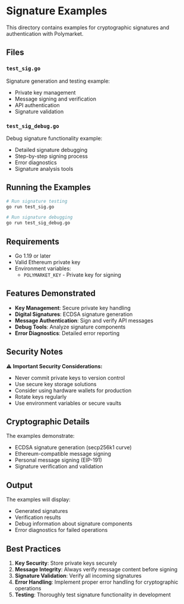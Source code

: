 # Signature Examples

This directory contains examples for cryptographic signatures and authentication with Polymarket.

## Files

### `test_sig.go`
Signature generation and testing example:
- Private key management
- Message signing and verification
- API authentication
- Signature validation

### `test_sig_debug.go`
Debug signature functionality example:
- Detailed signature debugging
- Step-by-step signing process
- Error diagnostics
- Signature analysis tools

## Running the Examples

```bash
# Run signature testing
go run test_sig.go

# Run signature debugging
go run test_sig_debug.go
```

## Requirements

- Go 1.19 or later
- Valid Ethereum private key
- Environment variables:
  - `POLYMARKET_KEY` - Private key for signing

## Features Demonstrated

- **Key Management**: Secure private key handling
- **Digital Signatures**: ECDSA signature generation
- **Message Authentication**: Sign and verify API messages
- **Debug Tools**: Analyze signature components
- **Error Diagnostics**: Detailed error reporting

## Security Notes

⚠️ **Important Security Considerations:**
- Never commit private keys to version control
- Use secure key storage solutions
- Consider using hardware wallets for production
- Rotate keys regularly
- Use environment variables or secure vaults

## Cryptographic Details

The examples demonstrate:
- ECDSA signature generation (secp256k1 curve)
- Ethereum-compatible message signing
- Personal message signing (EIP-191)
- Signature verification and validation

## Output

The examples will display:
- Generated signatures
- Verification results
- Debug information about signature components
- Error diagnostics for failed operations

## Best Practices

1. **Key Security**: Store private keys securely
2. **Message Integrity**: Always verify message content before signing
3. **Signature Validation**: Verify all incoming signatures
4. **Error Handling**: Implement proper error handling for cryptographic operations
5. **Testing**: Thoroughly test signature functionality in development